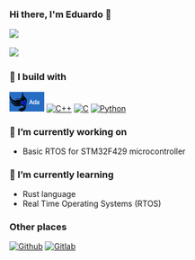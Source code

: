 ### Hi there, I'm Eduardo 👋

![](https://komarev.com/ghpvc/?username=emgaspar)

<p align="left">
  <img src=https://github-readme-stats.vercel.app/api?username=emgaspar&show_icons=true&theme=tokyonight&count_private=true />
</p>

### 🚧 I build with

<!-- [![Ada](https://img.shields.io/badge/C%2B%2B-00599C?style=for-the-badge&logo=c%2B%2B&logoColor=white)](https://www.adaic.org/) -->
[![Ada](images/Ada.png)](https://www.adaic.org/)
[![C++](https://img.shields.io/badge/C%2B%2B-00599C?style=for-the-badge&logo=c%2B%2B&logoColor=white)](https://isocpp.org/)
[![C](https://img.shields.io/badge/C-00599C?style=for-the-badge&logo=c&logoColor=white)](https://en.wikipedia.org/wiki/C_(programming_language))
[![Python](https://img.shields.io/badge/Python-3776AB?style=for-the-badge&logo=python&logoColor=white)](https://www.python.org/)

### 🔭 I’m currently working on

- Basic RTOS for STM32F429 microcontroller

### 🌱 I’m currently learning

- Rust language
- Real Time Operating Systems (RTOS)

<!--
**emgaspar/emgaspar** is a ✨ _special_ ✨ repository because its `README.md` (this file) appears on your GitHub profile.

Here are some ideas to get you started:

- 🔭 I’m currently working on ...
- 🌱 I’m currently learning ...
- 👯 I’m looking to collaborate on ...
- 🤔 I’m looking for help with ...
- 💬 Ask me about ...
- 📫 How to reach me: ...
- 😄 Pronouns: ...
- ⚡ Fun fact: ...
-->

### Other places

[![Github](https://img.shields.io/badge/GitHub-%2312100E.svg?&style=for-the-badge&logo=Github&logoColor=white)](https://github.com/emgaspar)
[![Gitlab](https://img.shields.io/badge/GitLab-330F63?style=for-the-badge&logo=gitlab&logoColor=white)](https://gitlab.com/emgaspar)
